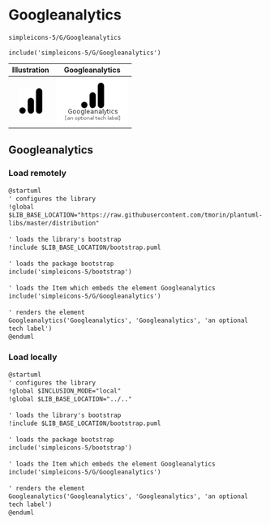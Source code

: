 # Googleanalytics


```text
simpleicons-5/G/Googleanalytics
```

```text
include('simpleicons-5/G/Googleanalytics')
```



| Illustration | Googleanalytics |
| :---: | :---: |
| ![illustration for Illustration](../../simpleicons-5/G/Googleanalytics.png) | ![illustration for Googleanalytics](../../simpleicons-5/G/Googleanalytics.Local.png) |




## Googleanalytics

### Load remotely
```plantuml
@startuml
' configures the library
!global $LIB_BASE_LOCATION="https://raw.githubusercontent.com/tmorin/plantuml-libs/master/distribution"

' loads the library's bootstrap
!include $LIB_BASE_LOCATION/bootstrap.puml

' loads the package bootstrap
include('simpleicons-5/bootstrap')

' loads the Item which embeds the element Googleanalytics
include('simpleicons-5/G/Googleanalytics')

' renders the element
Googleanalytics('Googleanalytics', 'Googleanalytics', 'an optional tech label')
@enduml
```

### Load locally
```plantuml
@startuml
' configures the library
!global $INCLUSION_MODE="local"
!global $LIB_BASE_LOCATION="../.."

' loads the library's bootstrap
!include $LIB_BASE_LOCATION/bootstrap.puml

' loads the package bootstrap
include('simpleicons-5/bootstrap')

' loads the Item which embeds the element Googleanalytics
include('simpleicons-5/G/Googleanalytics')

' renders the element
Googleanalytics('Googleanalytics', 'Googleanalytics', 'an optional tech label')
@enduml
```

